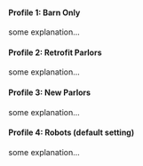 
#### Profile 1: Barn Only     

some explanation...

#### Profile 2: Retrofit Parlors

some explanation...


#### Profile 3: New Parlors

some explanation...

#### Profile 4: Robots (default setting) 

some explanation...


